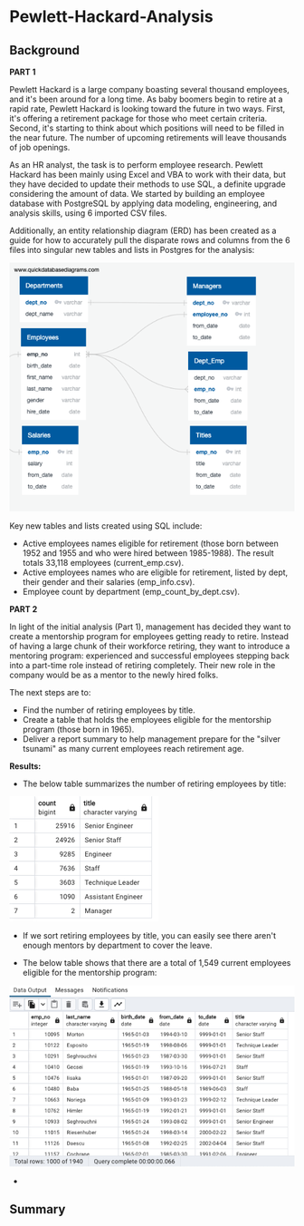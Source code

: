 # Pewlett-Hackard-Analysis
## Background

**PART 1**

Pewlett Hackard is a large company boasting several thousand employees, and it's been around for a long time. As baby boomers begin to retire at a rapid rate, Pewlett Hackard is looking toward the future in two ways. First, it's offering a retirement package for those who meet certain criteria. Second, it's starting to think about which positions will need to be filled in the near future. The number of upcoming retirements will leave thousands of job openings. 

As an HR analyst, the task is to perform employee research. Pewlett Hackard has been mainly using Excel and VBA to work with their data, but they have decided to update their methods to use SQL, a definite upgrade considering the amount of data. We started by building an employee database with PostgreSQL by applying data modeling, engineering, and analysis skills, using 6 imported CSV files. 

Additionally, an entity relationship diagram (ERD) has been created as a guide for how to accurately pull the disparate rows and columns from the 6 files into singular new tables and lists in Postgres for the analysis:

![This is an image](EmployeeDB.png)

Key new tables and lists created using SQL include:
* Active employees names eligible for retirement (those born between 1952 and 1955 and who were hired between 1985-1988). The result totals 33,118 employees (current_emp.csv).
* Active employees names who are eligible for retirement, listed by dept, their gender and their salaries (emp_info.csv).
* Employee count by department (emp_count_by_dept.csv).

**PART 2**

In light of the initial analysis (Part 1), management has decided they want to create a mentorship program for employees getting ready to retire. Instead of having a large chunk of their workforce retiring, they want to introduce a mentoring program: experienced and successful employees stepping back into a part-time role instead of retiring completely. Their new role in the company would be as a mentor to the newly hired folks. 

The next steps are to:

* Find the number of retiring employees by title.
* Create a table that holds the employees eligible for the mentorship program (those born in 1965).
* Deliver a report summary to help management prepare for the "silver tsunami" as many current employees reach retirement age.

**Results:**

* The below table summarizes the number of retiring employees by title: 

![This is an image](images/retiring_titles.png)

* If we sort retiring employees by title, you can easily see there aren't enough mentors by department to cover the leave.


* The below table shows that there are a total of 1,549 current employees eligible for the mentorship program:

![This is an image](images/mentorship_eligibility.png)

* 

## Summary







